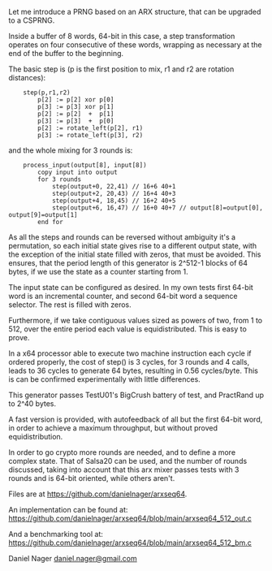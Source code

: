 Let me introduce a PRNG based on an ARX structure, that can be upgraded to a CSPRNG. 

Inside a buffer of 8 words, 64-bit in this case, a step transformation operates on four consecutive of these words, wrapping as necessary at the end of the buffer to the beginning.

The basic step is (p is the first position to mix, r1 and r2 are rotation distances):

        step(p,r1,r2) 
            p[2] := p[2] xor p[0]
            p[3] := p[3] xor p[1]
            p[2] := p[2]  +  p[1]
            p[3] := p[3]  +  p[0]
            p[2] := rotate_left(p[2], r1)
            p[3] := rotate_left(p[3], r2)

and the whole mixing for 3 rounds is:

        process_input(output[8], input[8])
            copy input into output
            for 3 rounds
                step(output+0, 22,41) // 16+6 40+1
                step(output+2, 20,43) // 16+4 40+3
                step(output+4, 18,45) // 16+2 40+5
                step(output+6, 16,47) // 16+0 40+7 // output[8]=output[0], output[9]=output[1]
            end for

As all the steps and rounds can be reversed without ambiguity it's a permutation, so each initial state gives rise to a different output state, with the exception of the initial state filled with zeros, that must be avoided. This ensures, that the period length of this generator is 2^512-1 blocks of 64 bytes, if we use the state as a counter starting from 1.

The input state can be configured as desired. In my own tests first 64-bit word is an incremental counter, and second 64-bit word a sequence selector. The rest is filled with zeros.

Furthermore, if we take contiguous values sized as powers of two, from 1 to 512, over the entire period each value is equidistributed. This is easy to prove.

In a x64 processor able to execute two machine instruction each cycle if ordered properly, the cost of step() is 3 cycles, for 3 rounds and 4 calls, leads to 36 cycles to generate 64 bytes, resulting in 0.56 cycles/byte. This is can be confirmed experimentally with little differences.

This generator passes TestU01's BigCrush battery of test, and PractRand up to 2^40 bytes.

A fast version is provided, with autofeedback of all but the first 64-bit word, in order to achieve a maximum throughput, but without proved equidistribution.

In order to go crypto more rounds are needed, and to define a more complex state. That of Salsa20 can be used, and the number of rounds discussed, taking into account that this arx mixer passes tests with 3 rounds and is 64-bit oriented, while others aren't.

Files are at <https://github.com/danielnager/arxseq64>. 

An implementation can be found at:
<https://github.com/danielnager/arxseq64/blob/main/arxseq64_512_out.c> 

And a benchmarking tool at:
<https://github.com/danielnager/arxseq64/blob/main/arxseq64_512_bm.c>


Daniel Nager
daniel.nager@gmail.com





